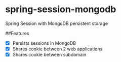 # spring-session-mongodb
Spring Session with MongoDB persistent storage

##Features
- [x] Persists sessions in MongoDB
- [x] Shares cookie between 2 web applications
- [x] Shares cookie between subdomain
